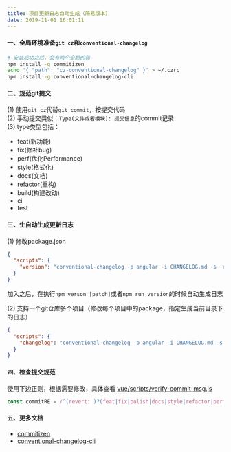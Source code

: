 ```yaml
---
title: 项目更新日志自动生成（简易版本）
date: 2019-11-01 16:01:11
---
```

#### 一、全局环境准备`git cz`和`conventional-changelog`
```bash
# 安装成功之后，会有两个全局的和
npm install -g commitizen
echo '{ "path": "cz-conventional-changelog" }' > ~/.czrc
npm install -g conventional-changelog-cli
```

#### 二、规范git提交
(1) 使用`git cz`代替`git commit`，按提交代码  
(2) 手动提交类似：`Type(文件或者模块): 提交信息`的commit记录  
(3) type类型包括：
- feat(新功能)
- fix(修补bug)
- perf(优化Performance)
- style(格式化)
- docs(文档)
- refactor(重构)
- build(构建改动)
- ci
- test

#### 三、生自动生成更新日志
(1) 修改package.json
```json
{
  "scripts": {
    "version": "conventional-changelog -p angular -i CHANGELOG.md -s -r 0 && git add CHANGELOG.md"
  }
}
```
加入之后，在执行`npm verson [patch]`或者`npm run version`的时候自动生成日志

(2) 支持一个git仓库多个项目（修改每个项目中的package，指定生成当前目录下的日志）

```json
{
  "scripts": {
    "changelog": "conventional-changelog -p angular -i CHANGELOG.md -s -r 0  --commit-path '.'"
  }
}
```

#### 四、检查提交规范
使用下边正则，根据需要修改，具体查看 [vue/scripts/verify-commit-msg.js](https://github.com/vuejs/vue/blob/dev/scripts/verify-commit-msg.js)
```js
const commitRE = /^(revert: )?(feat|fix|polish|docs|style|refactor|perf|test|workflow|ci|chore|types|build)(\(.+\))?: .{1,50}/
```

#### 五、更多文档
- [commitizen](https://github.com/commitizen/cz-cli)
- [conventional-changelog-cli](https://github.com/conventional-changelog-archived-repos/conventional-changelog-cli)

  